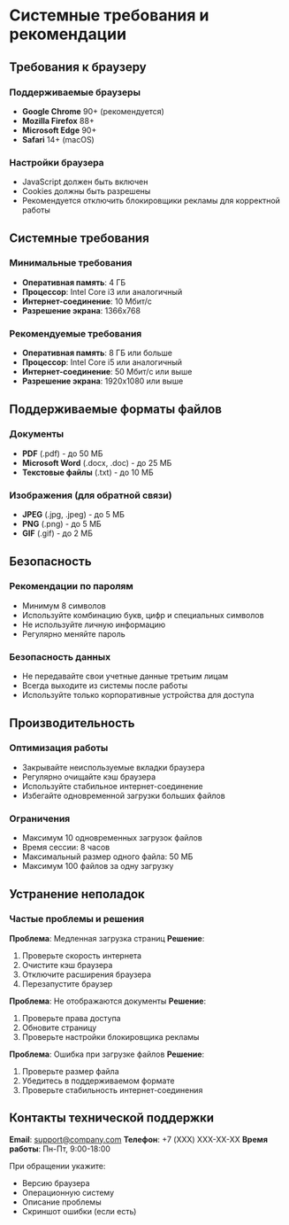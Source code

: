 # Системные требования и рекомендации

## Требования к браузеру

### Поддерживаемые браузеры
- **Google Chrome** 90+ (рекомендуется)
- **Mozilla Firefox** 88+
- **Microsoft Edge** 90+
- **Safari** 14+ (macOS)

### Настройки браузера
- JavaScript должен быть включен
- Cookies должны быть разрешены
- Рекомендуется отключить блокировщики рекламы для корректной работы

## Системные требования

### Минимальные требования
- **Оперативная память**: 4 ГБ
- **Процессор**: Intel Core i3 или аналогичный
- **Интернет-соединение**: 10 Мбит/с
- **Разрешение экрана**: 1366x768

### Рекомендуемые требования
- **Оперативная память**: 8 ГБ или больше
- **Процессор**: Intel Core i5 или аналогичный
- **Интернет-соединение**: 50 Мбит/с или выше
- **Разрешение экрана**: 1920x1080 или выше

## Поддерживаемые форматы файлов

### Документы
- **PDF** (.pdf) - до 50 МБ
- **Microsoft Word** (.docx, .doc) - до 25 МБ
- **Текстовые файлы** (.txt) - до 10 МБ

### Изображения (для обратной связи)
- **JPEG** (.jpg, .jpeg) - до 5 МБ
- **PNG** (.png) - до 5 МБ
- **GIF** (.gif) - до 2 МБ

## Безопасность

### Рекомендации по паролям
- Минимум 8 символов
- Используйте комбинацию букв, цифр и специальных символов
- Не используйте личную информацию
- Регулярно меняйте пароль

### Безопасность данных
- Не передавайте свои учетные данные третьим лицам
- Всегда выходите из системы после работы
- Используйте только корпоративные устройства для доступа

## Производительность

### Оптимизация работы
- Закрывайте неиспользуемые вкладки браузера
- Регулярно очищайте кэш браузера
- Используйте стабильное интернет-соединение
- Избегайте одновременной загрузки больших файлов

### Ограничения
- Максимум 10 одновременных загрузок файлов
- Время сессии: 8 часов
- Максимальный размер одного файла: 50 МБ
- Максимум 100 файлов за одну загрузку

## Устранение неполадок

### Частые проблемы и решения

**Проблема**: Медленная загрузка страниц
**Решение**: 
1. Проверьте скорость интернета
2. Очистите кэш браузера
3. Отключите расширения браузера
4. Перезапустите браузер

**Проблема**: Не отображаются документы
**Решение**:
1. Проверьте права доступа
2. Обновите страницу
3. Проверьте настройки блокировщика рекламы

**Проблема**: Ошибка при загрузке файлов
**Решение**:
1. Проверьте размер файла
2. Убедитесь в поддерживаемом формате
3. Проверьте стабильность интернет-соединения

## Контакты технической поддержки

**Email**: support@company.com
**Телефон**: +7 (XXX) XXX-XX-XX
**Время работы**: Пн-Пт, 9:00-18:00

При обращении укажите:
- Версию браузера
- Операционную систему
- Описание проблемы
- Скриншот ошибки (если есть)